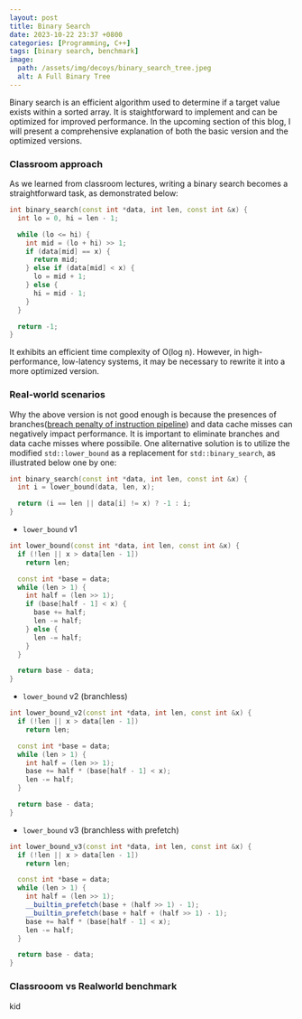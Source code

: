 ```yaml
---
layout: post
title: Binary Search
date: 2023-10-22 23:37 +0800
categories: [Programming, C++]
tags: [binary search, benchmark]
image:
  path: /assets/img/decoys/binary_search_tree.jpeg
  alt: A Full Binary Tree
---
```


<script src="https://code.highcharts.com/highcharts.js"></script>

Binary search is an efficient algorithm used to determine if a target value exists within a sorted array. It is staightforward to implement and can be optimized for improved performance. In the upcoming section of this blog, I will present a comprehensive explanation of both the basic version and the optimized versions.

### Classroom approach

As we learned from classroom lectures, writing a binary search becomes a straightforward task, as demonstrated below:

```c++
int binary_search(const int *data, int len, const int &x) {
  int lo = 0, hi = len - 1;

  while (lo <= hi) {
    int mid = (lo + hi) >> 1;
    if (data[mid] == x) {
      return mid;
    } else if (data[mid] < x) {
      lo = mid + 1;
    } else {
      hi = mid - 1;
    }
  }

  return -1;
}
```

It exhibits an efficient time complexity of O(log n). However, in high-performance, low-latency systems, it may be necessary to rewrite it into a more optimized version.

### Real-world scenarios

Why the above version is not good enough is because the presences of branches([breach penalty of instruction pipeline](https://en.wikipedia.org/wiki/Instruction_pipelining)) and data cache misses can negatively impact performance. It is important to eliminate branches and data cache misses where possibile. One aliternative solution is to utilize the modified `std::lower_bound` as a replacement for `std::binary_search`, as illustrated below one by one:

```c++
int binary_search(const int *data, int len, const int &x) {
  int i = lower_bound(data, len, x);

  return (i == len || data[i] != x) ? -1 : i;
}
```

- `lower_bound` v1

```c++
int lower_bound(const int *data, int len, const int &x) {
  if (!len || x > data[len - 1])
    return len;

  const int *base = data;
  while (len > 1) {
    int half = (len >> 1);
    if (base[half - 1] < x) {
      base += half;
      len -= half;
    } else {
      len -= half;
    }
  }

  return base - data;
}
```

- `lower_bound` v2 (branchless)

```c++
int lower_bound_v2(const int *data, int len, const int &x) {
  if (!len || x > data[len - 1])
    return len;

  const int *base = data;
  while (len > 1) {
    int half = (len >> 1);
    base += half * (base[half - 1] < x);
    len -= half;
  }

  return base - data;
}
```

- `lower_bound` v3 (branchless with prefetch)

```c++
int lower_bound_v3(const int *data, int len, const int &x) {
  if (!len || x > data[len - 1])
    return len;

  const int *base = data;
  while (len > 1) {
    int half = (len >> 1);
    __builtin_prefetch(base + (half >> 1) - 1);
    __builtin_prefetch(base + half + (half >> 1) - 1);
    base += half * (base[half - 1] < x);
    len -= half;
  }

  return base - data;
}

```

### Classrooom vs Realworld benchmark

<div id="binary_search_benchmark"> kid </div>

<script type="text/javascript">
Highcharts.chart('binary_search_benchmark', {

    title: {
        text: 'U.S Solar Employment Growth',
        align: 'left'
    },

    subtitle: {
        text: 'By Job Category. Source: <a href="https://irecusa.org/programs/solar-jobs-census/" target="_blank">IREC</a>.',
        align: 'left'
    },

    yAxis: {
        title: {
            text: 'Number of Employees'
        }
    },

    xAxis: {
        accessibility: {
            rangeDescription: 'Range: 2010 to 2020'
        }
    },

    legend: {
        layout: 'vertical',
        align: 'right',
        verticalAlign: 'middle'
    },

    plotOptions: {
        series: {
            label: {
                connectorAllowed: false
            },
            pointStart: 2010
        }
    },

    series: [{
        name: 'Installation & Developers',
        data: [43934, 48656, 65165, 81827, 112143, 142383,
            171533, 165174, 155157, 161454, 154610]
    }, {
        name: 'Manufacturing',
        data: [24916, 37941, 29742, 29851, 32490, 30282,
            38121, 36885, 33726, 34243, 31050]
    }, {
        name: 'Sales & Distribution',
        data: [11744, 30000, 16005, 19771, 20185, 24377,
            32147, 30912, 29243, 29213, 25663]
    }, {
        name: 'Operations & Maintenance',
        data: [null, null, null, null, null, null, null,
            null, 11164, 11218, 10077]
    }, {
        name: 'Other',
        data: [21908, 5548, 8105, 11248, 8989, 11816, 18274,
            17300, 13053, 11906, 10073]
    }],

    responsive: {
        rules: [{
            condition: {
                maxWidth: 500
            },
            chartOptions: {
                legend: {
                    layout: 'horizontal',
                    align: 'center',
                    verticalAlign: 'bottom'
                }
            }
        }]
    }

});

</script>




